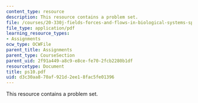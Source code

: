 ```yaml
---
content_type: resource
description: This resource contains a problem set.
file: /courses/20-330j-fields-forces-and-flows-in-biological-systems-spring-2007/d3c30aa870af921d2ee18fac5fe01396_ps10.pdf
file_type: application/pdf
learning_resource_types:
- Assignments
ocw_type: OCWFile
parent_title: Assignments
parent_type: CourseSection
parent_uid: 2f91a449-a8c9-e8ce-fe70-2fcb2280b1df
resourcetype: Document
title: ps10.pdf
uid: d3c30aa8-70af-921d-2ee1-8fac5fe01396
---
```

This resource contains a problem set.

